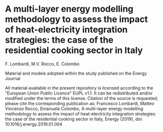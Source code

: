 # A multi-layer energy modelling methodology to assess the impact of heat-electricity integration strategies: the case of the residential cooking sector in Italy
F. Lombardi, M.V. Rocco, E. Colombo

Material and models adopted within the study published on the Energy Journal

All material available in the present repository is licensed according to the “European Union Public Licence" EUPL v1.1. It can be redistributed and/or modified under the terms of this license. Citation of the source is requested; please cite the corresponding publication as: 
Francesco Lombardi, Matteo Vincenzo Rocco, Emanuela Colombo, A multi-layer energy modelling methodology to assess the impact of heat-electricity integration strategies: the case of the residential cooking sector in Italy, Energy (2019), doi: 10.1016/j.energy.2019.01.004
